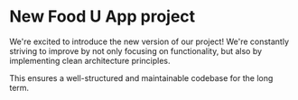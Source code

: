 # New Food U App project
We're excited to introduce the new version of our project! We're constantly striving to improve by not only focusing on functionality, but also by implementing clean architecture principles. 

This ensures a well-structured and maintainable codebase for the long term.
